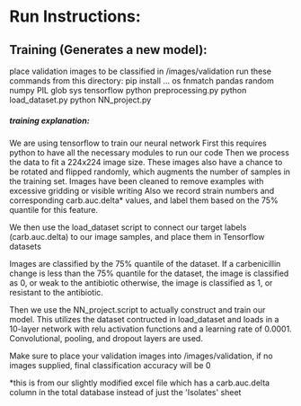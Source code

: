 # Run Instructions:
## Training (Generates a new model):
place validation images to be classified in /images/validation
run these commands from this directory:
pip install ...
	os
	fnmatch
	pandas
	random
	numpy
	PIL
	glob
	sys
	tensorflow
python preprocessing.py
python load_dataset.py
python NN_project.py

##### training explanation:
We are using tensorflow to train our neural network
First this requires python to have all the necessary modules to run our code
Then we process the data to fit a 224x224 image size. These images also have a chance to be rotated and flipped randomly, which augments the number of samples in the training set.
Images have been cleaned to remove examples with excessive gridding or visible writing
Also we record strain numbers and corresponding carb.auc.delta* values, and label them based on the 75% quantile for this feature.

We then use the load_dataset script to connect our target labels (carb.auc.delta) to our image samples, and place them in Tensorflow datasets

Images are classified by the 75% quantile of the dataset. If a carbenicillin change is less than the 75% quantile for the dataset, the image is classified as 0, or weak to the antibiotic
otherwise, the image is classified as 1, or resistant to the antibiotic.

Then we use the NN_project.script to actually construct and train our model. This utilizes the dataset contructed in load_dataset and loads in a 10-layer 
network with relu activation functions and a learning rate of 0.0001. Convolutional, pooling, and dropout layers are used.

Make sure to place your validation images into /images/validation, if no images supplied, final classification accuracy will be 0

*this is from our slightly modified excel file which has a carb.auc.delta column in the total database instead of just the 'Isolates' sheet
